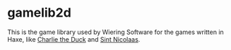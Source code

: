 # gamelib2d

This is the game library used by Wiering Software for the games written in Haxe, like [Charlie the Duck](https://wieringsoftware.com/games/charlie-the-duck/) and [Sint Nicolaas](https://wieringsoftware.com/games/sint-nicolaas/).
